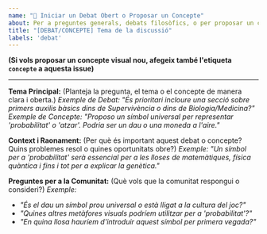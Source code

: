 ```yaml
---
name: "💬 Iniciar un Debat Obert o Proposar un Concepte"
about: Per a preguntes generals, debats filosòfics, o per proposar un concepte visual nou.
title: "[DEBAT/CONCEPTE] Tema de la discussió"
labels: 'debat'
---
```


**(Si vols proposar un concepte visual nou, afegeix també l'etiqueta `concepte` a aquesta issue)**

---

**Tema Principal:**
(Planteja la pregunta, el tema o el concepte de manera clara i oberta.)
*Exemple de Debat: "És prioritari incloure una secció sobre primers auxilis bàsics dins de Supervivència o dins de Biologia/Medicina?"*
*Exemple de Concepte: "Proposo un símbol universal per representar 'probabilitat' o 'atzar'. Podria ser un dau o una moneda a l'aire."*

**Context i Raonament:**
(Per què és important aquest debat o concepte? Quins problemes resol o quines oportunitats obre?)
*Exemple: "Un símbol per a 'probabilitat' serà essencial per a les lloses de matemàtiques, física quàntica i fins i tot per a explicar la genètica."*

**Preguntes per a la Comunitat:**
(Què vols que la comunitat respongui o consideri?)
*Exemple:*
- *"És el dau un símbol prou universal o està lligat a la cultura del joc?"*
- *"Quines altres metàfores visuals podríem utilitzar per a 'probabilitat'?"*
- *"En quina llosa hauríem d'introduir aquest símbol per primera vegada?"*

